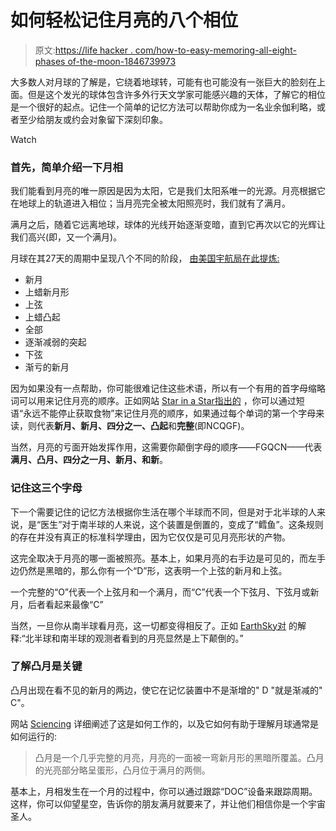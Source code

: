# 如何轻松记住月亮的八个相位

> 原文:[https://life hacker . com/how-to-easy-memoring-all-eight-phases of-the-moon-1846739973](https://lifehacker.com/how-to-easily-memorize-all-eight-phases-of-the-moon-1846739973)

大多数人对月球的了解是，它绕着地球转，可能有也可能没有一张巨大的脸刻在上面。但是这个发光的球体包含许多外行天文学家可能感兴趣的天体，了解它的相位是一个很好的起点。记住一个简单的记忆方法可以帮助你成为一名业余伽利略，或者至少给朋友或约会对象留下深刻印象。

Watch

### 首先，简单介绍一下月相

我们能看到月亮的唯一原因是因为太阳，它是我们太阳系唯一的光源。月亮根据它在地球上的轨道进入相位；当月亮完全被太阳照亮时，我们就有了满月。

满月之后，随着它远离地球，球体的光线开始逐渐变暗，直到它再次以它的光辉让我们高兴(即，又一个满月)。

月球在其27天的周期中呈现八个不同的阶段， [由美国宇航局在此提炼:](https://spaceplace.nasa.gov/moon-phases/en/)

*   新月
*   上蜡新月形
*   上弦
*   上蜡凸起
*   全部
*   逐渐减弱的突起
*   下弦
*   渐亏的新月

因为如果没有一点帮助，你可能很难记住这些术语，所以有一个有用的首字母缩略词可以用来记住月亮的顺序。正如网站 [Star in a Star指出的](https://starinastar.com/moon-phases-names-an-easy-way-to-remember/) ，你可以通过短语“永远不能停止获取食物”来记住月亮的顺序，如果通过每个单词的第一个字母来读，则代表**新月、新月、四分之一、凸起**和**完整**(即NCQGF)。

当然，月亮的亏面开始发挥作用，这需要你颠倒字母的顺序——FGQCN——代表**满月、凸月、四分之一月、新月、**和**新**。

### 记住这三个字母

下一个需要记住的记忆方法根据你生活在哪个半球而不同，但是对于北半球的人来说，是“医生”对于南半球的人来说，这个装置是倒置的，变成了“鳕鱼”。这条规则的存在并没有真正的标准科学理由，因为它仅仅是可见月亮形状的产物。

这完全取决于月亮的哪一面被照亮。基本上，如果月亮的右手边是可见的，而左手边仍然是黑暗的，那么你有一个“D”形，这表明一个上弦的新月和上弦。

一个完整的“O”代表一个上弦月和一个满月，而“C”代表一个下弦月、下弦月或新月，后者看起来最像“C”

当然，一旦你从南半球看月亮，这一切都变得相反了。正如 [EarthSky对](https://earthsky.org/astronomy-essentials/do-we-all-see-the-same-moon-phase#:~:text=The%20change%20in%20orientation%20leads,features%20in%20the%20images%20below.) 的解释:“北半球和南半球的观测者看到的月亮显然是上下颠倒的。”

### 了解凸月是关键

凸月出现在看不见的新月的两边，使它在记忆装置中不是渐增的" D "就是渐减的" C"。

网站 [Sciencing](https://sciencing.com/science-experiment-kits-for-middle-school-13763608.html) 详细阐述了这是如何工作的，以及它如何有助于理解月球通常是如何运行的:

> 凸月是一个几乎完整的月亮，月亮的一面被一弯新月形的黑暗所覆盖。凸月的光亮部分略呈蛋形，凸月位于满月的两侧。

基本上，月相发生在一个月的过程中，你可以通过跟踪“DOC”设备来跟踪周期。这样，你可以仰望星空，告诉你的朋友满月就要来了，并让他们相信你是一个宇宙圣人。
